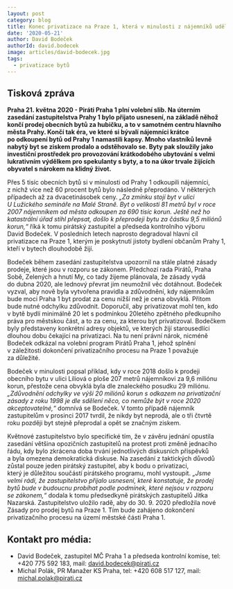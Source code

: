 ```yaml
---
layout: post
category: blog
title: Konec privatizace na Praze 1, která v minulosti z nájemníků udělala milionáře
date: '2020-05-21'
author: David Bodeček
authorId: david.bodecek
image: articles/david-bodecek.jpg
tags: 
  - privatizace bytů
---
```


## Tisková zpráva

**Praha 21.&nbsp;května 2020 - Piráti Praha 1 plní volební slib. Na&nbsp;úterním zasedání zastupitelstva Prahy 1 bylo přijato usnesení, na&nbsp;základě něhož končí prodej obecních bytů za&nbsp;hubičku, a&nbsp;to&nbsp;v&nbsp;samotném centru hlavního města Prahy. Končí tak&nbsp;éra, ve&nbsp;které&nbsp;si bývalí nájemníci krátce po&nbsp;odkoupení bytů od&nbsp;Prahy 1 namastili kapsy. Mnoho vlastníků levně nabytý byt se&nbsp;ziskem prodalo a&nbsp;odstěhovalo se. Byty pak sloužily jako investiční prostředek pro&nbsp;provozování krátkodobého ubytování s&nbsp;velmi lukrativním výdělkem pro&nbsp;spekulanty s&nbsp;byty, a&nbsp;to&nbsp;na&nbsp;úkor trvale žijících obyvatel s&nbsp;nárokem na&nbsp;klidný život.**

Přes 5 tisíc obecních bytů si v&nbsp;minulosti od&nbsp;Prahy 1 odkoupili nájemníci, z&nbsp;nichž více než 60 procent bytů bylo následně přeprodáno. V&nbsp;některých případech až za&nbsp;dvacetinásobek ceny. *„Za&nbsp;zmínku stojí byt v&nbsp;ulici U&nbsp;Lužického semináře na&nbsp;Malé Straně. Byt o&nbsp;velikosti 81 metrů byl&nbsp;v&nbsp;roce 2007 nájemníkem od&nbsp;města odkoupen za&nbsp;690 tisíc korun. Ještě než ho katastrální úřad stihl přepsat, došlo k&nbsp;přeprodeji bytu za&nbsp;částku 9,5 miliónů korun,“*  říká k&nbsp;tomu pirátský zastupitel a&nbsp;předseda kontrolního výboru David&nbsp;Bodeček. V&nbsp;posledních letech naprosto degradoval hlavní cíl privatizace na&nbsp;Praze 1, kterým je&nbsp;poskytnutí jistoty bydlení občanům Prahy 1, kteří v&nbsp;bytech dlouhodobě žijí.

Bodeček během zasedání zastupitelstva upozornil na&nbsp;stále platné zásady prodeje, které&nbsp;jsou v&nbsp;rozporu se&nbsp;zákonem. Předchozí rada Pirátů, Praha Sobě, Zelených a&nbsp;hnutí My, co&nbsp;tady žijeme plánovala, že&nbsp;zásady vydá do&nbsp;dubna 2020, ale lednový převrat jim neumožnil věc dotáhnout. Bodeček vyzval, aby&nbsp;nově byla vytvořena pravidla a&nbsp;zdůvodnění, kdy&nbsp;nájemníkům bude moci Praha 1 byt prodat za&nbsp;cenu nižší než je&nbsp;cena obvyklá. Přitom bude nutné odchylku zdůvodnit. Doporučil, aby&nbsp;privatizovat mohl ten, kdo v&nbsp;bytě bydlí minimálně 20 let s&nbsp;podmínkou 20letého zpětného předkupního práva pro&nbsp;městskou část, a&nbsp;to&nbsp;za&nbsp;cenu, za&nbsp;kterou byt privatizoval. Bodečkem byly představeny konkrétní adresy objektů, ve&nbsp;kterých žijí starousedlíci dlouhou dobu čekající na&nbsp;privatizaci. Na&nbsp;tu není právní nárok, nicméně Bodeček odkázal na&nbsp;volební program Pirátů Praha 1, jehož splnění v&nbsp;záležitosti dokončení privatizačního procesu na&nbsp;Praze 1 považuje za&nbsp;důležité.

Bodeček v&nbsp;minulosti popsal příklad, kdy&nbsp;v&nbsp;roce 2018 došlo k&nbsp;prodeji obecního bytu v&nbsp;ulici Liliová o&nbsp;ploše 207 metrů nájemníkovi za&nbsp;9,6 miliónu korun, přestože cena obvyklá byla&nbsp;dle znaleckého posudku 29 miliónu. *„Zdůvodnění odchylky ve&nbsp;výši 20 miliónů korun s&nbsp;odkazem na&nbsp;privatizační zásady z&nbsp;roku 1998 je&nbsp;dle sdělení něco, co&nbsp;nemůže být v&nbsp;roce 2020 akceptovatelné,“* domnívá se&nbsp;Bodeček. V&nbsp;tomto případě nájemník zastupitelům v&nbsp;prosinci 2017 tvrdil, že&nbsp;nikdy byt neprodá, ale o&nbsp;tři čtvrtě roku později byt stejně přeprodal a&nbsp;opět se&nbsp;značným ziskem.

Květnové zastupitelstvo bylo specifické tím, že&nbsp;v&nbsp;závěru jednání opustila zasedání většina opozičních zastupitelů na&nbsp;protest proti změně jednacího řádu, kdy&nbsp;bylo zkrácena doba trvání jednotlivých diskusních příspěvků a&nbsp;byla omezena demokratická diskuse. Na&nbsp;zasedání z&nbsp;taktických důvodů zůstal pouze jeden pirátský zastupitel, aby&nbsp;k&nbsp;bodu o&nbsp;privatizaci, který&nbsp;je&nbsp;důležitou součástí pirátského programu, mohl vystoupit. *„Jsme velmi rádi, že&nbsp;zastupitelstvo přijalo usnesení, které&nbsp;konstatuje, že&nbsp;prodej bytů bude v&nbsp;budoucnu probíhat podle podmínek, které&nbsp;nejsou v&nbsp;rozporu se&nbsp;zákonem,“* dodala k&nbsp;tomu předsedkyně pirátských zastupitelů Jitka Nazarská. Zastupitelstvo uložilo radě, aby&nbsp;do&nbsp;30. 9. 2020 předložila nové Zásady pro&nbsp;prodej bytů na&nbsp;Praze 1. Tím bude zahájeno dokončení privatizačního procesu na&nbsp;území městské části Praha 1.

## Kontakt pro média:
- David Bodeček, zastupitel MČ Praha 1 a předseda kontrolní komise, 
  tel: +420 775 592 183,
  mail: <david.bodecek@pirati.cz>
- Michal Polák, PR Manažer KS Praha, 
  tel: +420 608 517 127, 
  mail: <michal.polak@pirati.cz>
